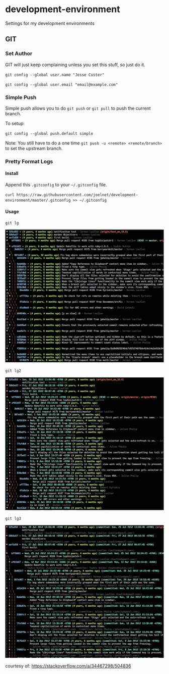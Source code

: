 # development-environment
Settings for my development environments

## GIT

### Set Author

GIT will just keep complaining unless you set this stuff, so just do it.

`git config --global user.name "Jesse Custer"`

`git config --global user.email "email@example.com"`

### Simple Push

Simple push allows you to do `git push` or `git pull` to push the current branch.

To setup:

`git config --global push.default simple`

Note: You still have to do a one time `git push -u <remote> <remote/branch>` to set the upstream branch.

### Pretty Format Logs

#### Install

Append this `.gitconfig` to your `~/.gitconfig` file.

`curl https://raw.githubusercontent.com/joelnet/development-environment/master/.gitconfig >> ~/.gitconfig`

#### Usage

`git lg`

![GIT log pretty format](https://github.com/joelnet/development-environment/blob/master/content/git-log-pretty.png)

`git lg2`

![GIT log pretty format](https://github.com/joelnet/development-environment/blob/master/content/git-log-pretty2.png)

`git lg3`

![GIT log pretty format](https://github.com/joelnet/development-environment/blob/master/content/git-log-pretty3.png)

courtesy of: https://stackoverflow.com/a/34467298/504836
